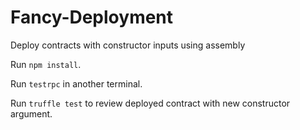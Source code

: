 # Fancy-Deployment
Deploy contracts with constructor inputs using assembly

Run `npm install`.

Run `testrpc` in another terminal.

Run `truffle test` to review deployed contract with new constructor argument. 


